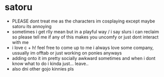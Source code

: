 

# satoru

- PLEASE dont treat me as the characters im cosplaying except maybe satoru its annoying
- sometimes i get rlly mean but in a playful way / i say slurs i can reclaim so please tell me if any of this makes you uncomfy or just dont interact with me 
- i love c + h! feel free to come up to me i always love some company, ussually im offtab or just working on ponies anyways
- adding onto it im pretty socially awkward sometimes and when i dont know what to do i kinda just... leave..
- also dni other gojo kinnies pls 
